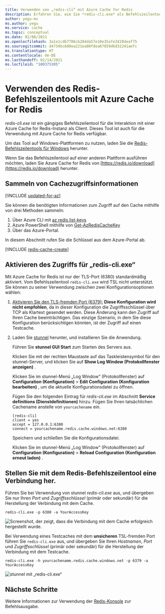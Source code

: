 ```yaml
---
title: Verwenden von „redis-cli“ mit Azure Cache for Redis
description: Erfahren Sie, wie Sie *redis-cli.exe* als Befehlszeilentool für die Interaktion mit einer Azure Cache for Redis-Instanz als Client verwenden.
author: yegu-ms
ms.author: yegu
ms.service: cache
ms.topic: conceptual
ms.date: 02/08/2021
ms.openlocfilehash: 3a1e1cdb7706cb284da57e10e35afe3420deaf75
ms.sourcegitcommit: d4734bc680ea221ea80fdea67859d6d32241aefc
ms.translationtype: HT
ms.contentlocale: de-DE
ms.lasthandoff: 02/14/2021
ms.locfileid: "100375305"
---
```

# <a name="use-the-redis-command-line-tool-with-azure-cache-for-redis"></a>Verwenden des Redis-Befehlszeilentools mit Azure Cache for Redis

*redis-cli.exe* ist ein gängiges Befehlszeilentool für die Interaktion mit einer Azure Cache for Redis-Instanz als Client. Dieses Tool ist auch für die Verwendung mit Azure Cache for Redis verfügbar.

Um das Tool auf Windows-Plattformen zu nutzen, laden Sie die [Redis-Befehlszeilentools für Windows](https://github.com/MSOpenTech/redis/releases/) herunter. 

Wenn Sie das Befehlszeilentool auf einer anderen Plattform ausführen möchten, laden Sie Azure Cache for Redis von [https://redis.io/download](https://redis.io/download) herunter.

## <a name="gather-cache-access-information"></a>Sammeln von Cachezugriffsinformationen

[!INCLUDE [updated-for-az](../../includes/updated-for-az.md)]

Sie können die benötigten Informationen zum Zugriff auf den Cache mithilfe von drei Methoden sammeln:

1. Über Azure CLI mit [az redis list-keys](/cli/azure/redis?view=azure-cli-latest#az-redis-list-keys)
2. Azure PowerShell mithilfe von [Get-AzRedisCacheKey](/powershell/module/az.rediscache/Get-AzRedisCacheKey)
3. Über das Azure-Portal.

In diesem Abschnitt rufen Sie die Schlüssel aus dem Azure-Portal ab.

[!INCLUDE [redis-cache-create](../../includes/redis-cache-access-keys.md)]


## <a name="enable-access-for-redis-cliexe"></a>Aktivieren des Zugriffs für „redis-cli.exe“

Mit Azure Cache for Redis ist nur der TLS-Port (6380) standardmäßig aktiviert. Vom Befehlszeilentool `redis-cli.exe` wird TSL nicht unterstützt. Sie können zu seiner Verwendung zwischen zwei Konfigurationsoptionen wählen:

1. [Aktivieren Sie den TLS-fremden Port (6379):](cache-configure.md#access-ports) **Diese Konfiguration wird nicht empfohlen**, da in dieser Konfiguration die Zugriffsschlüssel über TCP als Klartext gesendet werden. Diese Änderung kann den Zugriff auf Ihren Cache beeinträchtigen. Das einzige Szenario, in dem Sie diese Konfiguration berücksichtigen könnten, ist der Zugriff auf einen Testcache.

2. Laden Sie [stunnel](https://www.stunnel.org/downloads.html) herunter, und installieren Sie die Anwendung.

    Führen Sie **stunnel GUI Start** zum Starten des Servers aus.

    Klicken Sie mit der rechten Maustaste auf das Taskleistensymbol für den stunnel-Server, und klicken Sie auf **Show Log Window (Protokollfenster anzeigen)** .

    Klicken Sie im stunnel-Menü „Log Window“ (Protokollfenster) auf **Configuration (Konfiguration)**  > **Edit Configuration (Konfiguration bearbeiten)** , um die aktuelle Konfigurationsdatei zu öffnen.

    Fügen Sie den folgenden Eintrag für *redis-cli.exe* im Abschnitt **Service definitions (Dienstdefinitionen)** hinzu. Fügen Sie Ihren tatsächlichen Cachename anstelle von `yourcachename` ein. 

    ```
    [redis-cli]
    client = yes
    accept = 127.0.0.1:6380
    connect = yourcachename.redis.cache.windows.net:6380
    ```

    Speichern und schließen Sie die Konfigurationsdatei. 
  
    Klicken Sie im stunnel-Menü „Log Window“ (Protokollfenster) auf **Configuration (Konfiguration)**  > **Reload Configuration (Konfiguration erneut laden)** .


## <a name="connect-using-the-redis-command-line-tool"></a>Stellen Sie mit dem Redis-Befehlszeilentool eine Verbindung her.

Führen Sie bei Verwendung von stunnel *redis-cli.exe* aus, und übergeben Sie nur Ihren *Port* und *Zugriffsschlüssel* (primär oder sekundär) für die Herstellung der Verbindung mit dem Cache.

```
redis-cli.exe -p 6380 -a YourAccessKey
```

![Screenshot, der zeigt, dass die Verbindung mit dem Cache erfolgreich hergestellt wurde.](media/cache-how-to-redis-cli-tool/cache-redis-cli-stunnel.png)

Bei Verwendung eines Testcaches mit dem **unsicheren** TSL-fremden Port führen Sie `redis-cli.exe` aus, und übergeben Sie Ihren *Hostnamen*, *Port* und *Zugriffsschlüssel* (primär oder sekundär) für die Herstellung der Verbindung mit dem Testcache.

```
redis-cli.exe -h yourcachename.redis.cache.windows.net -p 6379 -a YourAccessKey
```

![stunnel mit „redis-cli.exe“](media/cache-how-to-redis-cli-tool/cache-redis-cli-non-ssl.png)




## <a name="next-steps"></a>Nächste Schritte

Weitere Informationen zur Verwendung der [Redis-Konsole](cache-configure.md#redis-console) zur Befehlsausgabe.